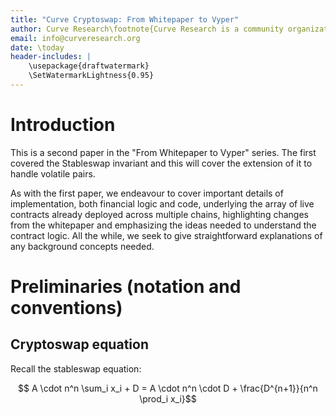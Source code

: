 ```yaml
---
title: "Curve Cryptoswap: From Whitepaper to Vyper"
author: Curve Research\footnote{Curve Research is a community organization funded through the Curve DAO grants program and is not affiliated with Curve Finance (Swiss Stake GmbH).  Neither Curve Research nor Curve DAO are responsible for any damages that result from use of the provided information or guarantee its accuracy.}
email: info@curveresearch.org
date: \today
header-includes: |
    \usepackage{draftwatermark}
    \SetWatermarkLightness{0.95}
---
```



# Introduction

This is a second paper in the "From Whitepaper to Vyper" series.  The first covered the Stableswap invariant and this will cover the extension of it to handle volatile pairs.

As with the first paper, we endeavour to cover important details of implementation, both financial logic and code, underlying the array of live contracts already deployed across multiple chains, highlighting changes from the whitepaper and emphasizing the ideas needed to understand the contract logic.  All the while, we seek to give straightforward explanations of any background concepts needed.


# Preliminaries (notation and conventions)

## Cryptoswap equation
Recall the stableswap equation:

$$ A \cdot n^n  \sum_i x_i + D = A \cdot n^n \cdot D + \frac{D^{n+1}}{n^n \prod_i x_i}$$



